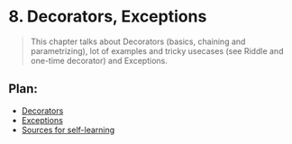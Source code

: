 # 8. Decorators, Exceptions

> This chapter talks about Decorators (basics, chaining and parametrizing), lot of examples and tricky usecases (see Riddle and one-time decorator) and Exceptions.

## Plan:

* [Decorators](s01-decorators.md)
* [Exceptions](s02-exceptions.md)
* [Sources for self-learning](s03-sources-for-self-learning.md)
